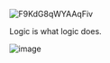 
![F9KdG8qWYAAqFiv](https://github.com/user-attachments/assets/0e1c4a74-b9e8-4442-bb9b-3dc5817d9604)

Logic is what logic does. 




![image](https://github.com/user-attachments/assets/cbc7243c-9122-4c40-9c0e-536a0c2959bd)




